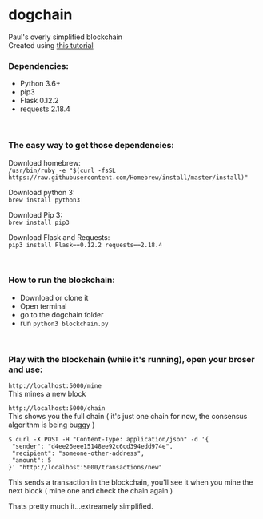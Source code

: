 # dogchain 
Paul's overly simplified blockchain </br>
Created using [this tutorial](https://hackernoon.com/learn-blockchains-by-building-one-117428612f46)

### Dependencies: 
- Python 3.6+
- pip3
- Flask 0.12.2 
- requests 2.18.4 

</br>



### The easy way to get those dependencies:
Download homebrew:</br>
`/usr/bin/ruby -e "$(curl -fsSL https://raw.githubusercontent.com/Homebrew/install/master/install)"`

Download python 3: </br>
`brew install python3`

Download Pip 3: </br>
`brew install pip3`

Download Flask and Requests: </br>
`pip3 install Flask==0.12.2 requests==2.18.4` 

</br>


### How to run the blockchain: 
- Download or clone it
- Open terminal
- go to the dogchain folder
- run `python3 blockchain.py`

</br>


### Play with the blockchain (while it's running), open your broser and use: 

`http://localhost:5000/mine` </br>
This mines a new block


`http://localhost:5000/chain` </br>
This shows you the full chain ( it's just one chain for now, the consensus algorithm is being buggy )


```
$ curl -X POST -H "Content-Type: application/json" -d '{
 "sender": "d4ee26eee15148ee92c6cd394edd974e",
 "recipient": "someone-other-address",
 "amount": 5
}' "http://localhost:5000/transactions/new"
```
This sends a transaction in the blockchain, you'll see it when you mine the next block ( mine one and check the chain again )
</br>

Thats pretty much it...extreamely simplified. 
